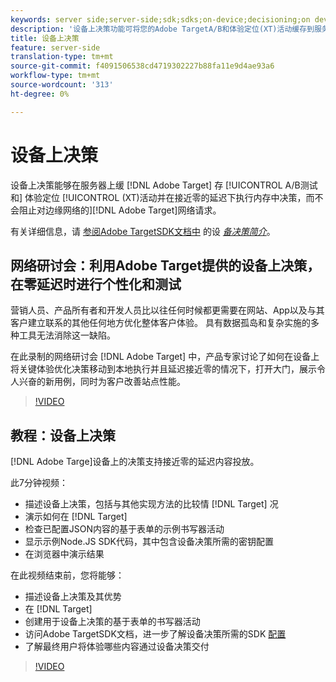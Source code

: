 ```yaml
---
keywords: server side;server-side;sdk;sdks;on-device;decisioning;on device;ondevice;zero latency;latency;near-zero;node.js
description: '设备上决策功能可将您的Adobe TargetA/B和体验定位(XT)活动缓存到服务器上，并在接近零的延迟下执行内存中决策，而不会阻止到Adobe Target边缘网络的网络请求。 '
title: 设备上决策
feature: server-side
translation-type: tm+mt
source-git-commit: f4091506538cd4719302227b88fa11e9d4ae93a6
workflow-type: tm+mt
source-wordcount: '313'
ht-degree: 0%

---
```



# 设备上决策

设备上决策能够在服务器上缓 [!DNL Adobe Target] 存 [!UICONTROL A/B测试和] 体验定位 [!UICONTROL (XT)活动并在接近零的延迟下执行内存中决策，而不会阻止对边缘网络的][!DNL Adobe Target]网络请求。

有关详细信息，请 [参阅Adobe TargetSDK文档中](https://adobetarget-sdks.gitbook.io/docs/on-device-decisioning/introduction-to-on-device-decisioning) 的设 *[备决策简介](https://adobetarget-sdks.gitbook.io/docs/)*。

## 网络研讨会：利用Adobe Target提供的设备上决策，在零延迟时进行个性化和测试

营销人员、产品所有者和开发人员比以往任何时候都更需要在网站、App以及与其客户建立联系的其他任何地方优化整体客户体验。 具有数据孤岛和复杂实施的多种工具无法消除这一缺陷。

在此录制的网络研讨会 [!DNL Adobe Target] 中，产品专家讨论了如何在设备上将关键体验优化决策移动到本地执行并且延迟接近零的情况下，打开大门，展示令人兴奋的新用例，同时为客户改善站点性能。

>[!VIDEO](https://video.tv.adobe.com/v/328148)

## 教程：设备上决策

[!DNL Adobe Targe]设备上的决策支持接近零的延迟内容投放。

此7分钟视频：

* 描述设备上决策，包括与其他实现方法的比较情 [!DNL Target] 况
* 演示如何在 [!DNL Target]
* 检查已配置JSON内容的基于表单的示例书写器活动
* 显示示例Node.JS SDK代码，其中包含设备决策所需的密钥配置
* 在浏览器中演示结果

在此视频结束前，您将能够：

* 描述设备上决策及其优势
* 在 [!DNL Target]
* 创建用于设备上决策的基于表单的书写器活动
* 访问Adobe TargetSDK文档，进一步了解设备决策所需的SDK [配置](https://adobetarget-sdks.gitbook.io/docs/on-device-decisioning/introduction-to-on-device-decisioning)
* 了解最终用户将体验哪些内容通过设备决策交付

>[!VIDEO](https://video.tv.adobe.com/v/329032)